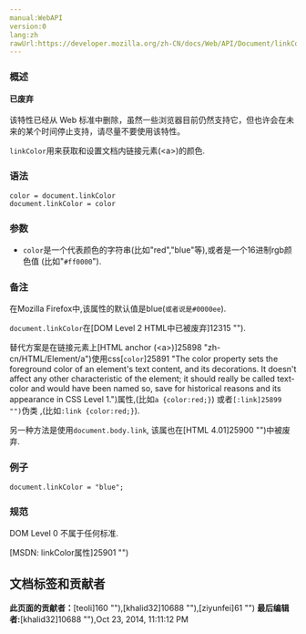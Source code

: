```yaml
---
manual:WebAPI
version:0
lang:zh
rawUrl:https://developer.mozilla.org/zh-CN/docs/Web/API/Document/linkColor
---
```





### 概述<a name="Summary"></a>


**已废弃**<br></br>该特性已经从 Web 标准中删除，虽然一些浏览器目前仍然支持它，但也许会在未来的某个时间停止支持，请尽量不要使用该特性。


`linkColor`用来获取和设置文档内链接元素(&lt;a&gt;)的颜色.
### 语法<a name="Syntax"></a>

```
color = document.linkColor
document.linkColor = color
```

### 参数<a name="Parameters"></a>

* `color`是一个代表颜色的字符串(比如&quot;red&quot;,&quot;blue&quot;等),或者是一个16进制rgb颜色值 (比如&quot;`#ff0000`&quot;).

### 备注<a name="Notes"></a>


在Mozilla Firefox中,该属性的默认值是blue(`或者说是#0000ee`).



`document.linkColor`在[DOM Level 2 HTML中已被废弃]12315 "").



替代方案是在链接元素上[HTML anchor (&lt;a&gt;)]25898 "zh-cn/HTML/Element/a")使用css[`color`]25891 "The color property sets the foreground color of an element's text content, and its decorations. It doesn't affect any other characteristic of the element; it should really be called text-color and would have been named so, save for historical reasons and its appearance in CSS Level 1.")属性,(比如`a {color:red;}`) 或者`[:link]25899 "")`伪类 ,(比如`:link {color:red;}`).



另一种方法是使用`document.body.link`, 该属也在[HTML 4.01]25900 "")中被废弃.


### 例子<a name="Example"></a>

```
document.linkColor = "blue";
```

### 规范<a name="Specification"></a>


DOM Level 0 不属于任何标准.



[MSDN: linkColor属性]25901 "")




## 文档标签和贡献者
**此页面的贡献者：**[teoli]160 ""),[khalid32]10688 ""),[ziyunfei]61 "")
**最后编辑者:**[khalid32]10688 ""),<time>Oct 23, 2014, 11:11:12 PM</time>


